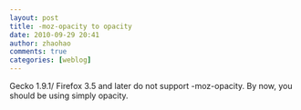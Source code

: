 ```yaml
---
layout: post
title: -moz-opacity to opacity
date: 2010-09-29 20:41
author: zhaohao
comments: true
categories: [weblog]
---
```

Gecko 1.9.1/ Firefox 3.5 and later do not support -moz-opacity.  By now, you should be using simply opacity.

